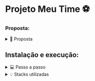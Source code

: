 
# Projeto Meu Time ⚽️

###  Proposta: 

<details>
<summary>📝 Proposta</summary>

O projeto "Meu Time" é uma aplicação que permite visualizar informações detalhadas de um time de futebol e seus jogadores com base no país, liga, copa e temporada selecionados. Utilizando a [API Football](https://www.api-football.com/), o projeto realiza consultas para obter os dados necessários.

</details>

## Instalação e execução:

<details>
  <summary>💻 Passo a passo</summary>

Clone este repositório:
```bash
git clone git@github.com:vitor-nogueira-dev/football.git
```

Entre no diretório e instale as dependências:

```bash
cd football
npm install
```

1. Para realizar as consultas, é necessário criar uma conta no site [API Football](https://dashboard.api-football.com/) e gerar uma chave de acesso `API-KEY`.

2. Após obter sua `API-KEY`, acesse o link de deploy da aplicação: [Meu time](https://meutime-vn.netlify.app/).

3. Insira sua `API-KEY` no campo apropriado.

4. Selecione o país desejado, em seguida, escolha a liga ou copa correspondente e digite a temporada no prompt exibido `(YYYY)`. Em seguida, clique em `"Ok"`.

5. Por fim, escolha o time desejado para visualizar as informações da temporada e os jogadores relacionados.

<div flex>

![Passo a passo](/passo-a-passo.png)
</div>

</details>


<details>
<summary>💡 Stacks utilizadas</summary>

Linguagem de programação: ![JavaScript](https://img.shields.io/badge/JavaScript-323330?style=for-the-badge&logo=javascript&logoColor=F7DF1E)&nbsp; </br>
Framework de desenvolvimento: ![React JS](https://img.shields.io/badge/React-20232A?style=for-the-badge&logo=react&logoColor=61DAFB)&nbsp; </br>
Estilização CSS in JS: ![Styled Components](https://img.shields.io/badge/styled_components-DB7093?style=for-the-badge&logo=styled-components&logoColor=white)&nbsp; </br>
Folha de estilo: ![CSS](https://cdn.jsdelivr.net/gh/devicons/devicon/icons/css3/css3-original.svg)&nbsp; </br>
Gerencimento de estado: ![Redux](https://img.shields.io/badge/Redux-00000F?style=for-the-badge&logo=redux&logoColor=white)&nbsp; </br>
Ferramenta de análise de código estática: ![ESLint](https://img.shields.io/badge/ESLint-00000F?style=for-the-badge&logo=eslint&logoColor=white)&nbsp; </br>
Ferramenta de formatação de código: ![Prettier](https://img.shields.io/badge/Prettier-00000F?style=for-the-badge&logo=prettier&logoColor=white)&nbsp; </br>
</details>


